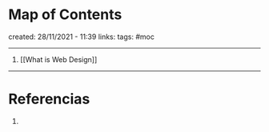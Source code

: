 # Map of Contents
created: 28/11/2021 - 11:39
links:
tags: #moc

---

1. [[What is Web Design]]

---

# Referencias
1. 